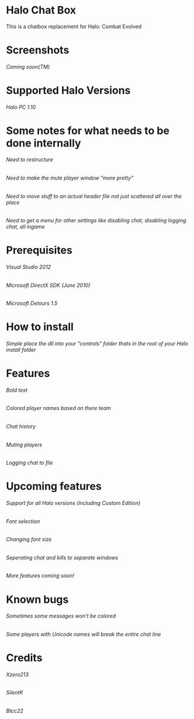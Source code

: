 # Halo Chat Box
This is a chatbox replacement for Halo: Combat Evolved

# Screenshots

###### Coming soon(TM)

# Supported Halo Versions

###### Halo PC 1.10

# Some notes for what needs to be done internally

###### Need to restructure

###### Need to make the mute player window "more pretty"

###### Need to move stuff to an actual header file not just scattered all over the place

###### Need to get a menu for other settings like disabling chat, disabling logging chat, all ingame

# Prerequisites

###### Visual Studio 2012

###### Microsoft DirectX SDK (June 2010)

###### Microsoft Detours 1.5

# How to install

###### Simple place the dll into your "controls" folder thats in the root of your Halo install folder

# Features

######  Bold text

######  Colored player names based on there team

######  Chat history

######  Muting players

######  Logging chat to file


# Upcoming features

######  Support for all Halo versions (including Custom Edition)

######  Font selection

######  Changing font size

######  Seperating chat and kills to separate windows

###### More features coming soon!


# Known bugs

###### Sometimes some messages won't be colored

###### Some players with Unicode names will break the entire chat line

# Credits

###### Xzero213

###### SilentK

###### Btcc22
